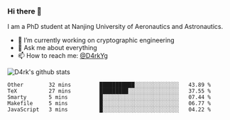 ### Hi there 👋

I am a PhD student at Nanjing University of Aeronautics and Astronautics.

- 🔭 I’m currently working on cryptographic engineering
- 💬 Ask me about everything
- 📫 How to reach me: [@D4rkYg](https://twitter.com/D4rkYg)

![D4rk's github stats](https://github-readme-stats.vercel.app/api?username=dd4rk&show_icons=true&title_color=fff&icon_color=79ff97&text_color=9f9f9f&bg_color=151515)

<!--START_SECTION:waka-->
```text
Other        32 mins         ███████████░░░░░░░░░░░░░░   43.89 % 
TeX          27 mins         █████████░░░░░░░░░░░░░░░░   37.55 % 
Smarty       5 mins          █░░░░░░░░░░░░░░░░░░░░░░░░   07.44 % 
Makefile     5 mins          █░░░░░░░░░░░░░░░░░░░░░░░░   06.77 % 
JavaScript   3 mins          █░░░░░░░░░░░░░░░░░░░░░░░░   04.22 %
```
<!--END_SECTION:waka-->
